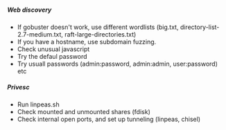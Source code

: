 

##### Web discovery
- If gobuster doesn't work, use different wordlists  (big.txt, directory-list-2.7-medium.txt, raft-large-directories.txt)
- If you have a hostname, use subdomain fuzzing.
- Check unusual javascript
- Try the defaul password
- Try usuall passwords (admin:password, admin:admin, user:password) etc

##### Privesc
- Run linpeas.sh
- Check mounted and unmounted shares (fdisk)
- Check internal open ports, and set up tunneling (linpeas, chisel)
